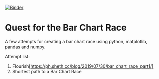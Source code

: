 [![Binder](http://mybinder.org/badge.svg)](http://mybinder.org/repo/phsheth/bcrdev?urlpath=lab)
# Quest for the Bar Chart Race

A few attempts for creating a bar chart race using python, matplotlib, pandas and numpy.

Attempt list:
1.  Flourish[https://ph.sheth.cc/blog/2019/07/30/bar_chart_race_part1/]
2.  Shortest path to a Bar Chart Race
